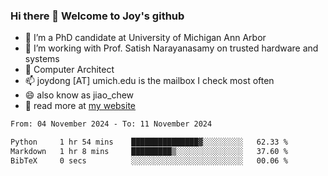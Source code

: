 ### Hi there 👋 Welcome to Joy's github

- 🔭 I’m a PhD candidate at University of Michigan Ann Arbor
- 🌱 I’m working with Prof. Satish Narayanasamy on trusted hardware and systems
- 👯 Computer Architect
- 📫 joydong [AT] umich.edu is the mailbox I check most often
- 😄 also know as jiao_chew
- 💬 read more at [my website](https://joydddd.github.io/)
<!--START_SECTION:waka-->

```txt
From: 04 November 2024 - To: 11 November 2024

Python     1 hr 54 mins    ███████████████▓░░░░░░░░░   62.33 %
Markdown   1 hr 8 mins     █████████▒░░░░░░░░░░░░░░░   37.60 %
BibTeX     0 secs          ░░░░░░░░░░░░░░░░░░░░░░░░░   00.06 %
```

<!--END_SECTION:waka-->
